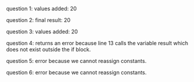 question 1: values added: 20

question 2: final result: 20

question 3: values added: 20

question 4: returns an error because line 13 calls the variable result which does not exist outside the if block. 

question 5: error because we cannot reassign constants. 

question 6: error because we cannot reassign constants. 

